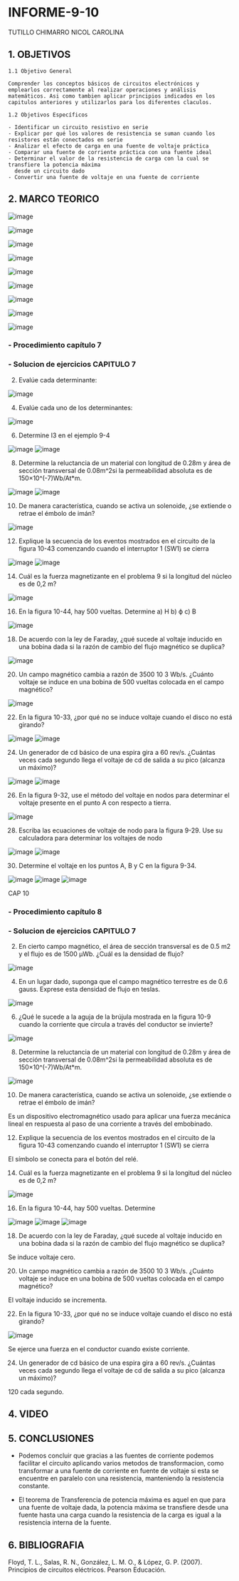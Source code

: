 # INFORME-9-10
TUTILLO CHIMARRO NICOL CAROLINA  
<h2><b>1. OBJETIVOS</b></h2>

    1.1 Objetivo General 
    
    Comprender los conceptos básicos de circuitos electrónicos y emplearlos correctamente al realizar operaciones y análisis matemáticos. Asi como tambien aplicar principios indicados en los capitulos anteriores y utilizarlos para los diferentes claculos. 

    1.2 Objetivos Específicos
      
    - Identificar un circuito resistivo en serie
    - Explicar por qué los valores de resistencia se suman cuando los resistores están conectados en serie
    - Analizar el efecto de carga en una fuente de voltaje práctica
    - Comparar una fuente de corriente práctica con una fuente ideal
    - Determinar el valor de la resistencia de carga con la cual se transfiere la potencia máxima
      desde un circuito dado
    - Convertir una fuente de voltaje en una fuente de corriente
    
 <h2><b>2. MARCO TEORICO</b></h2>
 
![image](https://user-images.githubusercontent.com/105675032/177920524-28444ad8-8df7-48e9-b5ac-1af954e554e3.png)

![image](https://user-images.githubusercontent.com/105675032/177920593-e9f2aca3-594b-421c-9815-e357f62745da.png)

![image](https://user-images.githubusercontent.com/105675032/177920639-7c5295b3-70b2-456d-9fe5-3e29ba16c29f.png)

![image](https://user-images.githubusercontent.com/105675032/177920687-ad6d20f6-1455-481e-b31c-79715e4a735d.png)

![image](https://user-images.githubusercontent.com/105675032/177920726-91559434-10bf-42b2-90ad-680a253dd517.png)

![image](https://user-images.githubusercontent.com/105675032/177920759-0e55d876-c5bf-4902-9bf6-a61e509941ee.png)

![image](https://user-images.githubusercontent.com/105675032/177920807-d000867f-2ec2-47a4-b19e-acf899bec87b.png)

![image](https://user-images.githubusercontent.com/105675032/177920866-e78c9021-030f-46b3-a8dc-3427ae79f5c0.png)

![image](https://user-images.githubusercontent.com/105675032/177920952-08529087-33e0-498c-8991-0cb7d13cd75c.png)

<h3><b>- Procedimiento capítulo 7</b></h3> 
    
  <h3><b>- Solucion de ejercicios CAPITULO 7 </b></h3> 

2. Evalúe cada determinante:

![image](https://user-images.githubusercontent.com/105675032/177921111-c49e7260-a4fd-4854-9a21-5fda7b420a9e.png)

4. Evalúe cada uno de los determinantes: 

![image](https://user-images.githubusercontent.com/105675032/177921177-48fa441e-d9b4-4a75-8e55-10249b997bcf.png)

6. Determine I3 en el ejemplo 9-4

![image](https://user-images.githubusercontent.com/105675032/177921242-2bb832ef-04bc-47d5-812b-b0b11bf41751.png)
![image](https://user-images.githubusercontent.com/105675032/177921263-2c514253-24ef-4ad2-9db0-508a633c2ff1.png)

8. Determine la reluctancia de un material con longitud de 0.28m y área de sección transversal de 0.08m^2si la permeabilidad absoluta es de 150×10^(-7)Wb/At*m.

![image](https://user-images.githubusercontent.com/105675032/177921311-67ae949e-c446-4ce9-a59f-a5f3f935182b.png)
![image](https://user-images.githubusercontent.com/105675032/177921360-cc3f4283-3ecb-473a-982a-1bef46247ff0.png)

10. De manera característica, cuando se activa un solenoide, ¿se extiende o retrae el émbolo de imán?

![image](https://user-images.githubusercontent.com/105675032/177921430-e0d9ca98-f728-4fd5-b752-db523c0c4f04.png)

12. Explique la secuencia de los eventos mostrados en el circuito de la figura 10-43 comenzando cuando el interruptor 1 (SW1) se cierra

![image](https://user-images.githubusercontent.com/105675032/177921536-bf77754c-a7fd-4a15-a1b2-33d3389e1558.png)
![image](https://user-images.githubusercontent.com/105675032/177921570-0e02d877-9746-4258-bf2b-c7763fec15cd.png)

14. Cuál es la fuerza magnetizante en el problema 9 si la longitud del núcleo es de 0,2 m?

![image](https://user-images.githubusercontent.com/105675032/177921965-24162e2d-a725-498f-8bb6-a24de44b31ee.png)

16. En la figura 10-44, hay 500 vueltas. Determine 
a) H      b) ϕ c) B

![image](https://user-images.githubusercontent.com/105675032/177922054-d643bcb1-d19b-403b-9957-be9ad78225fb.png)

18. De acuerdo con la ley de Faraday, ¿qué sucede al voltaje inducido en una bobina dada si la razón de cambio del flujo magnético se duplica?

![image](https://user-images.githubusercontent.com/105675032/177922115-566d9a0d-acf2-4246-82cf-a36af9518fa9.png)

20. Un campo magnético cambia a razón de 3500 10 3 Wb/s. ¿Cuánto voltaje se induce en una bobina de 500 vueltas colocada en el campo magnético?

![image](https://user-images.githubusercontent.com/105675032/177922166-00401518-523b-4989-8324-bddb3998fcda.png)

22. En la figura 10-33, ¿por qué no se induce voltaje cuando el disco no está girando?

![image](https://user-images.githubusercontent.com/105675032/177922212-a1999ae8-9774-4b57-8c01-697a2b839087.png)
![image](https://user-images.githubusercontent.com/105675032/177922254-0c4c0fbe-dbc7-48c7-ad6c-637f2f11bbfc.png)

24. Un generador de cd básico de una espira gira a 60 rev/s. ¿Cuántas veces cada segundo llega el voltaje de cd de salida a su pico (alcanza un máximo)?

![image](https://user-images.githubusercontent.com/105675032/177922313-9b745707-711d-44fa-820c-7e2e09f863f4.png)
![image](https://user-images.githubusercontent.com/105675032/177922373-3951548b-c2f8-4ba1-8e51-07abd9e73393.png)

26. En la figura 9-32, use el método del voltaje en nodos para determinar el voltaje presente en el punto A con respecto a tierra.

![image](https://user-images.githubusercontent.com/105675032/177922569-c9509f28-316a-441a-b17c-35bf040002a3.png)

28. Escriba las ecuaciones de voltaje de nodo para la figura 9-29. Use su calculadora para determinar los voltajes de nodo

![image](https://user-images.githubusercontent.com/105675032/177922606-c5cb2d3b-dc50-42fa-9542-72f32a1a2011.png)
![image](https://user-images.githubusercontent.com/105675032/177922643-40563aa4-b04e-466a-b69f-1fb7e183a386.png)

30. Determine el voltaje en los puntos A, B y C en la figura 9-34.

![image](https://user-images.githubusercontent.com/105675032/177922683-f91dadc1-3333-487e-b802-ece6515384c4.png)
![image](https://user-images.githubusercontent.com/105675032/177922726-80912850-6476-4258-adca-5bb062ca03cb.png)
![image](https://user-images.githubusercontent.com/105675032/177922783-56775d90-0edb-4617-ac1f-4786b7c16bba.png)

CAP 10

 <h3><b>- Procedimiento capítulo 8</b></h3> 

 <h3><b>- Solucion de ejercicios CAPITULO 7 </b></h3> 

2. En cierto campo magnético, el área de sección transversal es de 0.5 m2 y el flujo es de 1500 µWb. ¿Cuál es la densidad de flujo?

![image](https://user-images.githubusercontent.com/105675032/177922837-4f66583d-9d81-4ac7-93f0-4b28a6a7d07d.png)

4. En un lugar dado, suponga que el campo magnético terrestre es de 0.6 gauss. Exprese esta densidad de flujo en teslas.

![image](https://user-images.githubusercontent.com/105675032/177922885-092dba7f-8ada-4cd0-97da-29670561a5b8.png)

6. ¿Qué le sucede a la aguja de la brújula mostrada en la figura 10-9 cuando la corriente que circula a través del conductor se invierte?

![image](https://user-images.githubusercontent.com/105675032/177922935-fa1cd002-ffbd-401b-b660-f814311b4448.png)

8. Determine la reluctancia de un material con longitud de 0.28m y área de sección transversal de 0.08m^2si la permeabilidad absoluta es de 150×10^(-7)Wb/At*m.

![image](https://user-images.githubusercontent.com/105675032/177922974-54b62909-c7b4-47e9-8e67-d83b871b6599.png)

10. De manera característica, cuando se activa un solenoide, ¿se extiende o retrae el émbolo de imán?

Es un dispositivo electromagnético usado para aplicar una fuerza mecánica lineal en respuesta al paso de una corriente a través del embobinado.

12. Explique la secuencia de los eventos mostrados en el circuito de la figura 10-43 comenzando cuando el interruptor 1 (SW1) se cierra

El símbolo se conecta para el botón del relé.

14. Cuál es la fuerza magnetizante en el problema 9 si la longitud del núcleo es de 0,2 m?

![image](https://user-images.githubusercontent.com/105675032/177923069-33cc1eb5-b251-4ba8-9f63-799b5f60d518.png)

16. En la figura 10-44, hay 500 vueltas. Determine 

![image](https://user-images.githubusercontent.com/105675032/177923105-200338c9-9ea4-4863-8f38-9d527c63aa73.png)
![image](https://user-images.githubusercontent.com/105675032/177923162-500b78e1-a740-479b-a3e2-5668706f11d1.png)
![image](https://user-images.githubusercontent.com/105675032/177923217-cbca7b43-b4b7-4ba7-a7ae-b26248098e8e.png)

18. De acuerdo con la ley de Faraday, ¿qué sucede al voltaje inducido en una bobina dada si la razón de cambio del flujo magnético se duplica?

Se induce voltaje cero.

20. Un campo magnético cambia a razón de 3500 10 3 Wb/s. ¿Cuánto voltaje se induce en una bobina de 500 vueltas colocada en el campo magnético?

El voltaje inducido se incrementa.

22. En la figura 10-33, ¿por qué no se induce voltaje cuando el disco no está girando?

![image](https://user-images.githubusercontent.com/105675032/177923380-9a88c1fa-ab68-454e-aeef-4ea805c78c20.png)

Se ejerce una fuerza en el conductor cuando existe corriente.

24. Un generador de cd básico de una espira gira a 60 rev/s. ¿Cuántas veces cada segundo llega el voltaje de cd de salida a su pico (alcanza un máximo)?

120 cada segundo.

<h2></b>4. VIDEO</b></h2>


<h2><b>5. CONCLUSIONES</b></h2> 

- Podemos concluir que gracias a las fuentes de corriente podemos facilitar el circuito aplicando varios metodos de transformacion, como transformar a una fuente de corriente en fuente de voltaje si esta se encuentre en paralelo con una resistencia, manteniendo la resistencia constante.

- El teorema de Transferencia de potencia máxima es aquel en que para una fuente de voltaje dada, la potencia máxima se transfiere desde una fuente hasta una carga cuando la resistencia de la carga es igual a la resistencia interna de la fuente.


<h2><b>6. BIBLIOGRAFIA</b></h2> 

Floyd, T. L., Salas, R. N., González, L. M. O., & López, G. P. (2007). Principios de circuitos eléctricos. Pearson Educación.


